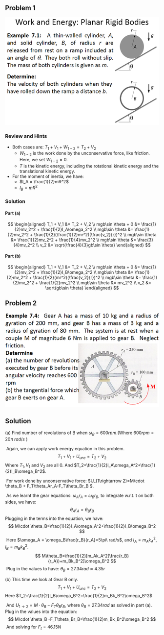 ## Problem 1

<!-- ![image-20231107195436910](./Screenshot%202023-11-28%20133131.png) -->
<img src="./Screenshot 2023-12-05 131837.png" alt="oblique_impact" style="zoom:57%; center;" />

### Review and Hints
- Both cases are: $T_1 + V_1 + W_{1-2} = T_2 + V_2$
  - $W_{1-2}$ is the work done by the unconservative force, like friction. Here, we set $W_{1-2} = 0$.
  - $T$ is the kinetic energy, including the rotational kinetic energy and the translational kinetic energy.
- For the moment of inertia, we have:
  - $I_A = \frac{1}{2}mR^2$
  - $I_B = mR^2$

<div style="page-break-after: always;"></div>

### Solution

#### Part (a)

$$
\begin{aligned}
T_1 + V_1 &= T_2 + V_2 \\
mgb\sin \theta + 0 &= \frac{1}{2}mv_2^2 + \frac{1}{2}I_A\omega_2^2 \\
mgb\sin \theta &= \frac{1}{2}mv_2^2 + \frac{1}{2}(\frac{1}{2}mr^2)(\frac{v_2}{r})^2 \\
mgb\sin \theta &= \frac{1}{2}mv_2^2 + \frac{1}{4}mv_2^2 \\
mgb\sin \theta &= \frac{3}{4}mv_2^2 \\
v_2 &= \sqrt{\frac{4}{3}gb\sin \theta}
\end{aligned}
$$

#### Part (b)

$$
\begin{aligned}
T_1 + V_1 &= T_2 + V_2 \\
mgb\sin \theta + 0 &= \frac{1}{2}mv_2^2 + \frac{1}{2}I_B\omega_2^2 \\
mgb\sin \theta &= \frac{1}{2}mv_2^2 + \frac{1}{2}(mr^2)(\frac{v_2}{r})^2 \\
mgb\sin \theta &= \frac{1}{2}mv_2^2 + \frac{1}{2}mv_2^2 \\
mgb\sin \theta &= mv_2^2 \\
v_2 &= \sqrt{gb\sin \theta}
\end{aligned}
$$

<div style="page-break-after: always;"></div>

## Problem 2

<img src="./Screenshot 2023-12-05 134336.png" alt="oblique_impact" style="zoom:57%; center;" />

<div style="page-break-after: always;"></div>

## Solution

(a) Find number of revolutions of B when $\omega_B=600rpm$.(Where $600rpm = 20\pi\ rad/s$ )

​	Again, we can apply work energy equation in this problem.
$$
T_1 + V_1 + U_{unc} = T_2+V_2
$$
​	Where $T_1,V_1$ and $V_2$ are all 0. And $T_2=\frac{1}{2}I_A\omega_A^2+\frac{1}{2}I_B\omega_B^2$.

​	For work done by unconservative force: $U_{1\rightarrow 2}=M\cdot \theta_B + F_T\theta_Ar_A-F_T\theta_Br_B $.

​	As we learnt the gear equations: $\omega_Ar_A=\omega_Br_B$, to integrate w.r.t. t on both sides, we have:
$$
\theta_Ar_A=\theta_Br_B
$$
​	Plugging in the terms into the equation, we have:
$$
M\cdot \theta_B=\frac{1}{2}I_A\omega_A^2+\frac{1}{2}I_B\omega_B^2
$$
​	Here $\omega_A = \omega_B\frac{r_B}{r_A}=5\pi\ rad/s$, and $I_A=m_Ak_A^2$, $I_B=m_Bk_B^2$.
$$
M\theta_B=\frac{1}{2}[m_Ak_A^2(\frac{r_B}{r_A})+m_Bk_B^2]\omega_B^2
$$
​	Plug in the values to have: $\theta_B=27.34rad\approx4.35r$

(b) This time we look at Gear B only.
$$
T_1 + V_1 + U_{unc} = T_2+V_2
$$
​	Here $T_2=\frac{1}{2}I_B\omega_B^2=\frac{1}{2}m_Bk_B^2\omega_B^2$

​	And $U_{1\rightarrow 2}=M\cdot \theta_B -F_T\theta_Br_B$, where $\theta_B=27.34rad$ as solved in part (a). Plug in the values into the equation:
$$
M\cdot \theta_B -F_T\theta_Br_B=\frac{1}{2}m_Bk_B^2\omega_B^2
$$
​	And solving for $F_t = 46.15 N$